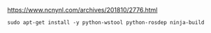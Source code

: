 https://www.ncnynl.com/archives/201810/2776.html

```
sudo apt-get install -y python-wstool python-rosdep ninja-build
```